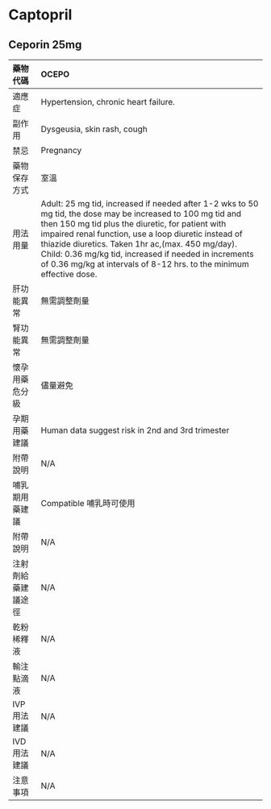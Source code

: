# Captopril

## Ceporin 25mg

| 藥物代碼 | OCEPO |
| :--- | :--- |
| 適應症 | Hypertension, chronic heart failure. |
| 副作用 | Dysgeusia, skin rash, cough |
| 禁忌 | Pregnancy |
| 藥物保存方式 | 室溫 |
| 用法用量 | Adult: 25 mg tid, increased if needed after 1-2 wks to 50 mg tid, the dose may be increased to 100 mg tid and then 150 mg tid plus the diuretic, for patient with impaired renal function, use a loop diuretic instead of thiazide diuretics. Taken 1hr ac,\(max. 450 mg/day\). Child: 0.36 mg/kg tid, increased if needed in increments of 0.36 mg/kg at intervals of 8-12 hrs. to the minimum effective dose. |
| 肝功能異常 | 無需調整劑量 |
| 腎功能異常 | 無需調整劑量 |
| 懷孕用藥危分級 | 儘量避免 |
| 孕期用藥建議 | Human data suggest risk in 2nd and 3rd trimester |
| 附帶說明 | N/A |
| 哺乳期用藥建議 | Compatible 哺乳時可使用 |
| 附帶說明 | N/A |
| 注射劑給藥建議途徑 | N/A |
| 乾粉稀釋液 | N/A |
| 輸注點滴液 | N/A |
| IVP 用法建議 | N/A |
| IVD 用法建議 | N/A |
| 注意事項 | N/A |

